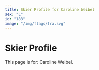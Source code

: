 ```yaml
---
title: Skier Profile for Caroline Weibel
sex: "L"
id: "183"
image: "/img/flags/fra.svg" 
---
```


# Skier Profile

This page is for: Caroline Weibel.
    